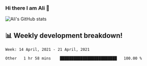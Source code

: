 ### Hi there I am Ali 👋

<!-- See https://github.com/anuraghazra/github-readme-stats -->
![Ali's GitHub stats](https://github-readme-stats.vercel.app/api?username=crunchtime-ali&show_icons=true&bg_color=20,d86b4f,875491&text_color=fff&icon_color=ddd&title_color=ddd)

## 📊 **Weekly development breakdown!**
<!--START_SECTION:waka-->
```text
Week: 14 April, 2021 - 21 April, 2021

Other   1 hr 58 mins    █████████████████████████   100.00 % 
```
<!--END_SECTION:waka-->
